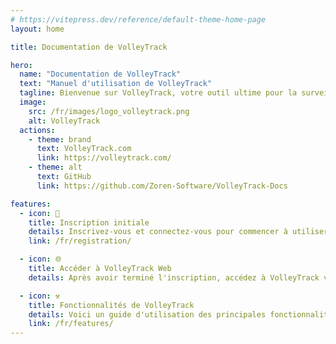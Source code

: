 ```yaml
---
# https://vitepress.dev/reference/default-theme-home-page
layout: home

title: Documentation de VolleyTrack

hero:
  name: "Documentation de VolleyTrack"
  text: "Manuel d'utilisation de VolleyTrack"
  tagline: Bienvenue sur VolleyTrack, votre outil ultime pour la surveillance et la gestion des statistiques de volley-ball. Ce manuel vous guidera dans l'utilisation des principales fonctionnalités de l'outil.
  image:
    src: /fr/images/logo_volleytrack.png
    alt: VolleyTrack
  actions:
    - theme: brand
      text: VolleyTrack.com
      link: https://volleytrack.com/
    - theme: alt
      text: GitHub
      link: https://github.com/Zoren-Software/VolleyTrack-Docs

features:
  - icon: 📝
    title: Inscription initiale
    details: Inscrivez-vous et connectez-vous pour commencer à utiliser VolleyTrack.
    link: /fr/registration/

  - icon: 🌐
    title: Accéder à VolleyTrack Web
    details: Après avoir terminé l'inscription, accédez à VolleyTrack via votre navigateur.

  - icon: ⚒️
    title: Fonctionnalités de VolleyTrack
    details: Voici un guide d'utilisation des principales fonctionnalités de VolleyTrack.
    link: /fr/features/
---
```

